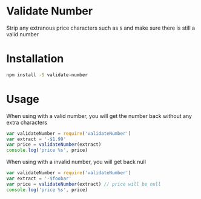 # Validate Number
Strip any extranous price characters such as `$` and make sure there is still a valid number

# Installation

```bash
npm install -S validate-number
```

# Usage

When using with a valid number, you will get the number back without any extra characters
```javascript
var validateNumber = require('validateNumber')
var extract = '-$1.99'
var price = validateNumber(extract)
console.log('price %s', price)
```

When using with a invalid number, you will get back null
```javascript
var validateNumber = require('validateNumber')
var extract = '-$foobar'
var price = validateNumber(extract) // price will be null
console.log('price %s', price)
```


